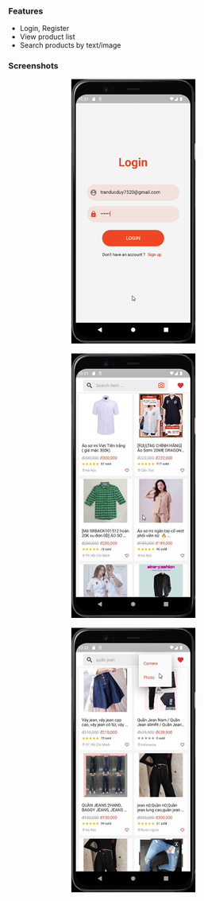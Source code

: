 ### Features
- Login, Register
- View product list
- Search products by text/image

### Screenshots

<p align="center">
  <img src="./screenshots/screenshot_login.png" width="250">
  <br/>
  <br/>
  <img src="./screenshots/screenshot_home.png" width="250">
  <br/>
  <br/>
  <img src="./screenshots/screenshot_search.png" width="250">
</p>